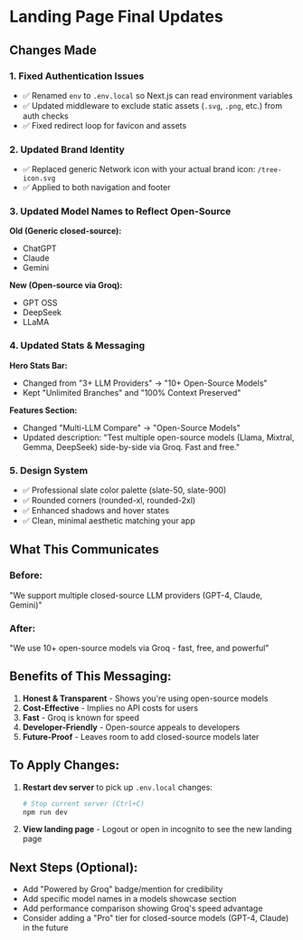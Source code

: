 # Landing Page Final Updates

## Changes Made

### 1. **Fixed Authentication Issues**

- ✅ Renamed `env` to `.env.local` so Next.js can read environment variables
- ✅ Updated middleware to exclude static assets (`.svg`, `.png`, etc.) from auth checks
- ✅ Fixed redirect loop for favicon and assets

### 2. **Updated Brand Identity**

- ✅ Replaced generic Network icon with your actual brand icon: `/tree-icon.svg`
- ✅ Applied to both navigation and footer

### 3. **Updated Model Names to Reflect Open-Source**

**Old (Generic closed-source):**

- ChatGPT
- Claude
- Gemini

**New (Open-source via Groq):**

- GPT OSS
- DeepSeek
- LLaMA

### 4. **Updated Stats & Messaging**

**Hero Stats Bar:**

- Changed from "3+ LLM Providers" → "10+ Open-Source Models"
- Kept "Unlimited Branches" and "100% Context Preserved"

**Features Section:**

- Changed "Multi-LLM Compare" → "Open-Source Models"
- Updated description: "Test multiple open-source models (Llama, Mixtral, Gemma, DeepSeek) side-by-side via Groq. Fast and free."

### 5. **Design System**

- ✅ Professional slate color palette (slate-50, slate-900)
- ✅ Rounded corners (rounded-xl, rounded-2xl)
- ✅ Enhanced shadows and hover states
- ✅ Clean, minimal aesthetic matching your app

## What This Communicates

### Before:

"We support multiple closed-source LLM providers (GPT-4, Claude, Gemini)"

### After:

"We use 10+ open-source models via Groq - fast, free, and powerful"

## Benefits of This Messaging:

1. **Honest & Transparent** - Shows you're using open-source models
2. **Cost-Effective** - Implies no API costs for users
3. **Fast** - Groq is known for speed
4. **Developer-Friendly** - Open-source appeals to developers
5. **Future-Proof** - Leaves room to add closed-source models later

## To Apply Changes:

1. **Restart dev server** to pick up `.env.local` changes:

   ```bash
   # Stop current server (Ctrl+C)
   npm run dev
   ```

2. **View landing page** - Logout or open in incognito to see the new landing page

## Next Steps (Optional):

- Add "Powered by Groq" badge/mention for credibility
- Add specific model names in a models showcase section
- Add performance comparison showing Groq's speed advantage
- Consider adding a "Pro" tier for closed-source models (GPT-4, Claude) in the future
